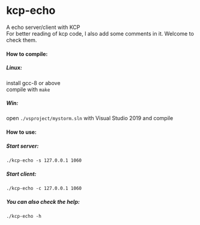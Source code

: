 # kcp-echo
A echo server/client with KCP  
For better reading of kcp code, I also add some comments in it. Welcome to check them.

#### How to compile:
##### Linux: 
install gcc-8 or above  
compile with `make`  
##### Win:
open `./vsproject/mystorm.sln` with Visual Studio 2019 and compile
#### How to use:
##### Start server:  
`./kcp-echo -s 127.0.0.1 1060`  
##### Start client:  
`./kcp-echo -c 127.0.0.1 1060`  
##### You can also check the help:  
`./kcp-echo -h`  
